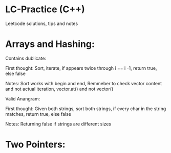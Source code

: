 # LC-Practice (C++)
Leetcode solutions, tips and notes

# Arrays and Hashing: 

Contains dublicate: 

First thought: Sort, iterate, if appears twice through i == i -1, return true, else false

Notes: Sort works with begin and end, Remmeber to check vector content and not actual iteration, vector.at() and not vector()

Valid Anangram: 

First thought: Given both strings, sort both strings, if every char in the string matches, return true, else false

Notes: Returning false if strings are different sizes

# Two Pointers: 
